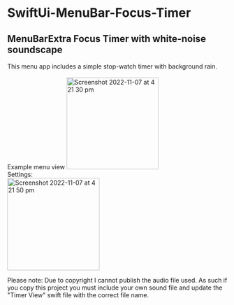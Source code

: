 # SwiftUi-MenuBar-Focus-Timer

<H2> MenuBarExtra Focus Timer with white-noise soundscape </H2> 
This menu app includes a simple stop-watch timer with background rain.

<br/>
<br/>
Example menu view
<img width="210" alt="Screenshot 2022-11-07 at 4 21 30 pm" src="https://user-images.githubusercontent.com/73977370/200232238-a369e07d-8264-4855-b131-2170bbd3a795.png">
<br/>
Settings:
<br/>
<img width="211" alt="Screenshot 2022-11-07 at 4 21 50 pm" src="https://user-images.githubusercontent.com/73977370/200232839-fea81a56-4560-4e91-9c2c-d5d46144b2b0.png">
<br/>

Please note: Due to copyright I cannot publish the audio file used. As such if you copy this project you must include your own sound file and update the "Timer View" swift file with the correct file name. 
